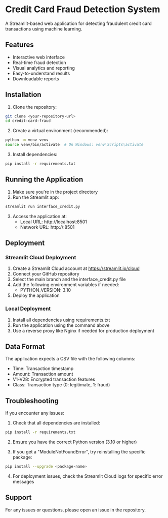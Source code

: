 # Credit Card Fraud Detection System

A Streamlit-based web application for detecting fraudulent credit card transactions using machine learning.

## Features

- Interactive web interface
- Real-time fraud detection
- Visual analytics and reporting
- Easy-to-understand results
- Downloadable reports

## Installation

1. Clone the repository:
```bash
git clone <your-repository-url>
cd credit-card-fraud
```

2. Create a virtual environment (recommended):
```bash
python -m venv venv
source venv/bin/activate  # On Windows: venv\Scripts\activate
```

3. Install dependencies:
```bash
pip install -r requirements.txt
```

## Running the Application

1. Make sure you're in the project directory
2. Run the Streamlit app:
```bash
streamlit run interface_credit.py
```

3. Access the application at:
   - Local URL: http://localhost:8501
   - Network URL: http://<your-ip>:8501

## Deployment

### Streamlit Cloud Deployment

1. Create a Streamlit Cloud account at https://streamlit.io/cloud
2. Connect your GitHub repository
3. Select the main branch and the interface_credit.py file
4. Add the following environment variables if needed:
   - PYTHON_VERSION: 3.10
5. Deploy the application

### Local Deployment

1. Install all dependencies using requirements.txt
2. Run the application using the command above
3. Use a reverse proxy like Nginx if needed for production deployment

## Data Format

The application expects a CSV file with the following columns:
- Time: Transaction timestamp
- Amount: Transaction amount
- V1-V28: Encrypted transaction features
- Class: Transaction type (0: legitimate, 1: fraud)

## Troubleshooting

If you encounter any issues:

1. Check that all dependencies are installed:
```bash
pip install -r requirements.txt
```

2. Ensure you have the correct Python version (3.10 or higher)

3. If you get a "ModuleNotFoundError", try reinstalling the specific package:
```bash
pip install --upgrade <package-name>
```

4. For deployment issues, check the Streamlit Cloud logs for specific error messages

## Support

For any issues or questions, please open an issue in the repository. 